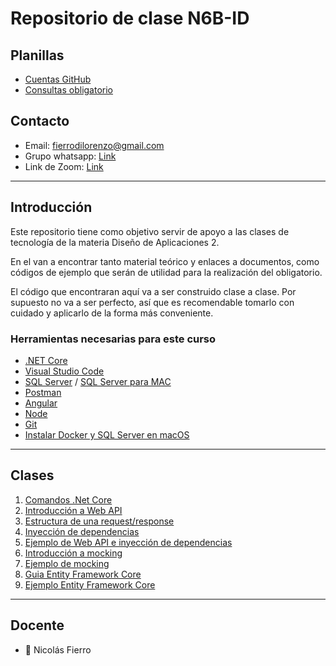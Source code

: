 # Repositorio de clase N6B-ID

## Planillas

- [Cuentas GitHub](https://docs.google.com/spreadsheets/d/1tlvqIJEUhxOXTqyenpmCspYj8gGaGEK2kJDf7lOuZCM/edit?usp=sharing)
- [Consultas obligatorio](https://docs.google.com/spreadsheets/d/1zIbpWitMnuoEaFY0hPFPnt-g7VSdDVA-3eRoS13amo8/edit?usp=sharing)

## Contacto

- Email: [fierrodilorenzo@gmail.com](mailto:fierrodilorenzo@gmail.com)
- Grupo whatsapp: [Link](https://chat.whatsapp.com/GC2qiHTsR4C0Cdalh6CPzt)
- Link de Zoom: [Link](https://ortuy.zoom.us/j/5468966683?pwd=UitQOEtXZ3lxY1JjNE5sSnhXTXZmdz09)

---

## Introducción

Este repositorio tiene como objetivo servir de apoyo a las clases de tecnología de la materia Diseño de Aplicaciones 2.

En el van a encontrar tanto material teórico y enlaces a documentos, como códigos de ejemplo que serán de utilidad para la realización del obligatorio.

El código que encontraran aquí va a ser construido clase a clase. Por supuesto no va a ser perfecto, así que es recomendable tomarlo con cuidado y aplicarlo de la forma más conveniente.

### Herramientas necesarias para este curso

- [.NET Core](https://dotnet.microsoft.com/download)
- [Visual Studio Code](https://code.visualstudio.com/)
- [SQL Server](https://www.microsoft.com/es-es/sql-server/sql-server-downloads) / [SQL Server para MAC](https://docs.microsoft.com/en-us/sql/linux/quickstart-install-connect-docker?view=sql-server-ver15&pivots=cs1-bash)
- [Postman](https://www.postman.com/)
- [Angular](https://angular.io/)
- [Node](https://nodejs.org/es/)
- [Git](https://git-scm.com/)
- [Instalar Docker y SQL Server en macOS](Clases/InstalacionSQLserverMacOS.md)

---

## Clases

1. [Comandos .Net Core](/Clases/ComandosNetCore.md)
2. [Introducción a Web API](/Clases/APIsREST.md)
3. [Estructura de una request/response](Clases/Request-Response-API-example.pdf)
4. [Inyección de dependencias](/Clases/InyeccionDependencias.md)
5. [Ejemplo de Web API e inyección de dependencias](/Ejemplos/WebAPI)
6. [Introducción a mocking](/Clases/Mocking.md)
7. [Ejemplo de mocking](/Ejemplos/Mocking)
8. [Guia Entity Framework Core](/Clases/EntityFrameworkCore.md)
9. [Ejemplo Entity Framework Core](/Ejemplos/EntityFrameworkCore)

<!-- ## Deploy

- [WebAPI](https://aulas.ort.edu.uy/mod/resource/view.php?id=186907)
- [Aplicación Angular](https://aulas.ort.edu.uy/mod/resource/view.php?id=190255) -->

---

## Docente

- :space_invader: Nicolás Fierro
